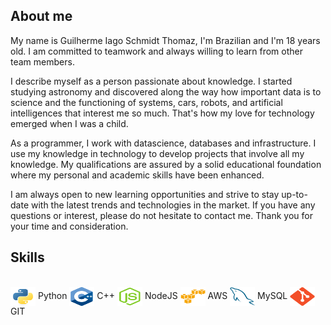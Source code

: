 <!-- <img width=100% src="https://capsule-render.vercel.app/api?type=waving&color=00bfbf&height=120&section=header"/> -->

<!-- <div align="center">  
  <img width="49%" height="195px" src="https://github-readme-stats.vercel.app/api?username=dufyz&show_icons=true&count_private=true&hide_border=true&title_color=00bfbf&icon_color=00bfbf&text_color=c9d1d9&bg_color=0d1117" alt="Guilerme I. Schmidt Thomaz github stats" /> 
  <img width="41%" height="195px" src="https://github-readme-stats.vercel.app/api/top-langs/?username=dufyz&layout=compact&hide_border=true&title_color=00bfbf&text_color=00bfbf&bg_color=0d1117" />
</div> -->

## About me

My name is Guilherme Iago Schmidt Thomaz, I'm Brazilian and I'm 18 years old. I am committed to teamwork and always willing to learn from other team members.

I describe myself as a person passionate about knowledge. I started studying astronomy and discovered along the way how important data is to science and the functioning of systems, cars, robots, and artificial intelligences that interest me so much. That's how my love for technology emerged when I was a child.

As a programmer, I work with datascience, databases and infrastructure. I use my knowledge in technology to develop projects that involve all my knowledge. My qualifications are assured by a solid educational foundation where my personal and academic skills have been enhanced.

I am always open to new learning opportunities and strive to stay up-to-date with the latest trends and technologies in the market. If you have any questions or interest, please do not hesitate to contact me. Thank you for your time and consideration.


<!--  <img align="right" alt="Gui-pic" height="150" style="border-radius:50px;" src="https://static-cdn.jtvnw.net/jtv_user_pictures/bfcb2acf-93e0-4fc3-8d99-cf89fe7195bd-profile_image-300x300.png">  -->
  
## Skills

<div style="display: inline_block"><br>
  <img align="center" alt="Gui-Python" height="30" width="40" src="https://raw.githubusercontent.com/devicons/devicon/master/icons/python/python-original.svg"> Python
<!--   <img align="center" alt="Gui-Java" height="30" width="40" src="https://raw.githubusercontent.com/devicons/devicon/master/icons/c++/c++-plain.svg"> Java -->
  <img align="center" alt="Gui-C++" height="30" width="40" src="https://raw.githubusercontent.com/devicons/devicon/master/icons/cplusplus/cplusplus-original.svg"> C++
  <img align="center" alt="Gui-NodeJs" height="30" width="40" src="https://raw.githubusercontent.com/devicons/devicon/1119b9f84c0290e0f0b38982099a2bd027a48bf1/icons/nodejs/nodejs-original.svg"> NodeJS
    <img align="center" alt="Gui-AWS" height="30" width="40" src="https://raw.githubusercontent.com/devicons/devicon/master/icons/amazonwebservices/amazonwebservices-original.svg"> AWS
  <img align="center" alt="Gui-MySql" height="30" width="40" src="https://raw.githubusercontent.com/devicons/devicon/master/icons/mysql/mysql-original.svg"> MySQL
  <img align="center" alt="Gui-Git" height="30" width="40" src="https://raw.githubusercontent.com/devicons/devicon/master/icons/git/git-original.svg"> GIT
</div>

  
<!-- ## REACH ME
 
<div style="display: flex; justify-content: space-between;"> 
  <a href="https://www.instagram.com/schmidt_iago/" target="_blank"><img height="40" width="40" src="https://cdn-icons-png.flaticon.com/512/174/174855.png" target="_blank"></a>
  <a href = "mailto:dev.schmidt.iago@gmail.com"><img height="40" width="40" src="https://cdn-icons-png.flaticon.com/512/732/732200.png" target="_blank"></a>
  <a href="https://www.linkedin.com/in/schmidt-iago-thomaz/" target="_blank"><img height="40" width="40" src="https://cdn-icons-png.flaticon.com/512/3536/3536505.png" target="_blank"></a> 
  <a href="https://linktr.ee/Dufyz" target="_blank"><img height="40" width="40" src="https://img.icons8.com/color/256/linktree.png" target="_blank"></a> 
  
</div> -->

<!-- <img width=100% src="https://capsule-render.vercel.app/api?type=waving&color=00bfbf&height=120&section=footer"/> -->
